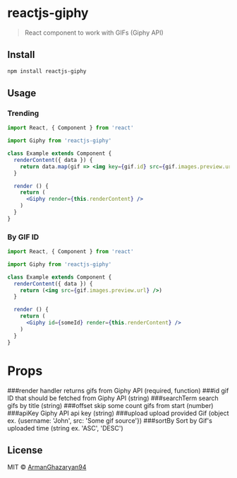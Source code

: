 # reactjs-giphy

> React component to work with GIFs (Giphy API)

## Install

```bash
npm install reactjs-giphy
```

## Usage


### Trending
```jsx
import React, { Component } from 'react'

import Giphy from 'reactjs-giphy'

class Example extends Component {
  renderContent({ data }) {
    return data.map(gif => <img key={gif.id} src={gif.images.preview.url} />)
  } 

  render () {
    return (
      <Giphy render={this.renderContent} />
    )
  }
}
```

### By GIF ID
```jsx
import React, { Component } from 'react'

import Giphy from 'reactjs-giphy'

class Example extends Component {
  renderContent({ data }) {
    return (<img src={gif.images.preview.url} />)
  } 

  render () {
    return (
      <Giphy id={someId} render={this.renderContent} />
    )
  }
}
```

# Props

###render 
handler returns gifs from Giphy API (required, function)
###id
gif ID that should be fetched from Giphy API (string)
###searchTerm 
search gifs by title (string)
###offset
skip some count gifs from start (number)
###apiKey
Giphy API api key (string)
###upload
upload provided Gif (object ex. {username: 'John', src: 'Some gif source'})
###sortBy
Sort by Gif's uploaded time (string ex. 'ASC', 'DESC')

## License

MIT © [ArmanGhazaryan94](https://github.com/ArmanGhazaryan94)

